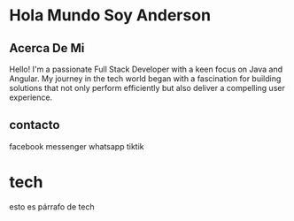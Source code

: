 # Hola Mundo Soy Anderson
## Acerca De Mi
Hello! I'm a passionate Full Stack Developer with a keen focus on Java and Angular. My journey in the tech world began with a fascination for building solutions that not only perform efficiently but also deliver a compelling user experience.
## contacto
facebook
messenger
whatsapp
tiktik

# tech
esto es párrafo de tech